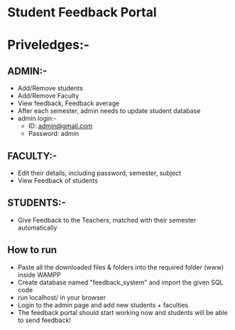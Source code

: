 # Student Feedback Portal
# Priveledges:-

## ADMIN:- 
- Add/Remove students
- Add/Remove Faculty
- View feedback, Feedback average
- After each semester, admin needs to update student database
- admin login:-
  - ID: admin@gmail.com
  - Password: admin

## FACULTY:-
- Edit their details, including password, semester, subject
- View Feedback of students

## STUDENTS:-
- Give Feedback to the Teachers, matched with their semester automatically 

## How to run
- Paste all the downloaded files & folders into the required folder (www) inside WAMPP
- Create database named "feedback_system" and import the given SQL code
- run localhost/<folder name> in your browser
- Login to the admin page and add new students + faculties 
- The feedback portal should start working now and students will be able to send feedback!
